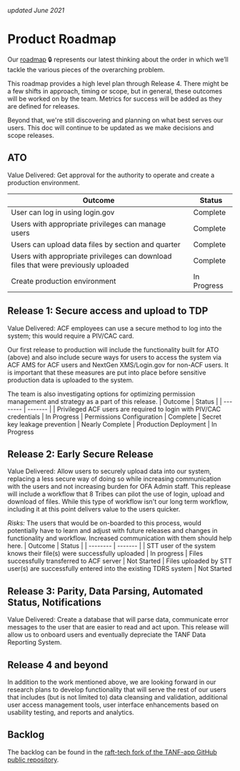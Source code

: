 _updated June 2021_
# Product Roadmap
Our [roadmap](https://app.mural.co/invitation/mural/raft2792/1629476801275?sender=laurenfrohlich3146&key=5328c2c6-a097-4b3d-bcf7-f2e551a01a72) :lock: represents our latest thinking about the order in which we’ll tackle the various pieces of the overarching problem.

This roadmap provides a high level plan through Release 4. There might be a few shifts in approach, timing or scope, but in general, these outcomes will be worked on by the team. Metrics for success will be added as they are defined for releases.

Beyond that, we're still discovering and planning on what best serves our users. This doc will continue to be updated as we make decisions and scope releases. 

## ATO  
Value Delivered: Get approval for the authority to operate and create a production environment. 

| Outcome | Status | 
| -------- | ------- | 
| User can log in using login.gov | Complete
| Users with appropriate privileges can manage users | Complete
| Users can upload data files by section and quarter | Complete
| Users with appropriate privileges can download files that were previously uploaded     | Complete
|Create production environment | In Progress

## Release 1: Secure access and upload to TDP
Value Delivered: ACF employees can use a secure method to log into the system; this would require a PIV/CAC card.

Our first release to production will include the functionality built for ATO (above) and also include secure ways for users to access the system via ACF AMS for ACF users and NextGen XMS/Login.gov for non-ACF users. It is important that these measures are put into place before sensitive production data is uploaded to the system.

The team is also investigating options for optimizing permission management and strategy as a part of this release. 
| Outcome | Status | 
| -------- | ------- | 
| Privileged ACF users are required to login with PIV/CAC credentials | In Progress
| Permissions Configuration | Complete
| Secret key leakage prevention | Nearly Complete
| Production Deployment | In Progress


## Release 2: Early Secure Release
Value Delivered: Allow users to securely upload data into our system, replacing a less secure way of doing so while increasing communication with the users and not increasing burden for OFA Admin staff. This replease will include a workflow that 8 Tribes can pilot the use of login, upload and download of files. While this type of workflow isn't our long term workflow, including it at this point delivers value to the users quicker. 

_Risks:_ The users that would be on-boarded to this process, would potentially have to learn and adjust with future releases and changes in functionality and workflow. Increased communication with them should help here.
| Outcome | Status | 
| -------- | ------- | 
| STT user of the system knows their file(s) were successfully uploaded | In progress
| Files successfully transferred to ACF server | Not Started
| Files uploaded by STT user(s) are successfully entered into the existing TDRS system | Not Started

## Release 3: Parity, Data Parsing, Automated Status, Notifications
Value Delivered: Create a database that will parse data, communicate error messages to the user that are easier to read and act upon. This release will allow us to onboard users and eventually depreciate the TANF Data Reporting System.

## Release 4 and beyond
In addition to the work mentioned above, we are looking forward in our research plans to develop functionality that will serve the rest of our users that includes (but is not limited to) data cleansing and validation, additional user access management tools, user interface enhancements based on usability testing, and reports and analytics. 

## Backlog
The backlog can be found in the [raft-tech fork of the TANF-app GitHub public repository](https://github.com/raft-tech/TANF-app/issues).
